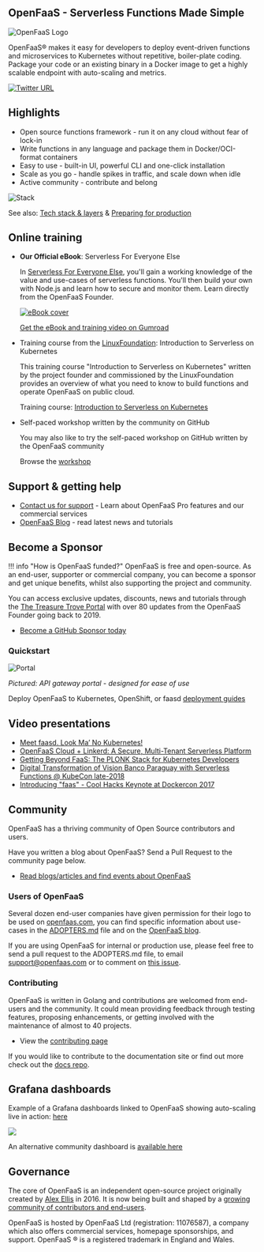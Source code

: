 ## OpenFaaS - Serverless Functions Made Simple

![OpenFaaS Logo](https://blog.alexellis.io/content/images/2017/08/faas_side.png)

OpenFaaS&reg; makes it easy for developers to deploy event-driven functions and microservices to Kubernetes without repetitive, boiler-plate coding. Package your code or an existing binary in a Docker image to get a highly scalable endpoint with auto-scaling and metrics.

[![Twitter URL](https://img.shields.io/twitter/url/https/twitter.com/fold_left.svg?style=social&label=Follow%20%40openfaas)](https://twitter.com/openfaas)

## Highlights

* Open source functions framework - run it on any cloud without fear of lock-in
* Write functions in any language and package them in Docker/OCI-format containers
* Easy to use - built-in UI, powerful CLI and one-click installation
* Scale as you go - handle spikes in traffic, and scale down when idle
* Active community - contribute and belong

![Stack](https://github.com/openfaas/faas/raw/master/docs/of-layer-overview.png)

See also: [Tech stack & layers](/architecture/stack/) & [Preparing for production](/architecture/production/)

## Online training

* **Our Official eBook**: Serverless For Everyone Else

    In [Serverless For Everyone Else](https://gumroad.com/l/serverless-for-everyone-else), you'll gain a working knowledge of the value and use-cases of serverless functions. You'll then build your own with Node.js and learn how to secure and monitor them. Learn directly from the OpenFaaS Founder.

    [![eBook cover](/images/serverless-for-everyone-else.png)](https://gumroad.com/l/serverless-for-everyone-else)

    [Get the eBook and training video on Gumroad](https://gumroad.com/l/serverless-for-everyone-else)

* Training course from the [LinuxFoundation](LinuxFoundation): Introduction to Serverless on Kubernetes

    This training course "Introduction to Serverless on Kubernetes" written by the project founder and commissioned by the LinuxFoundation provides an overview of what you need to know to build functions and operate OpenFaaS on public cloud.

    Training course: [Introduction to Serverless on Kubernetes](https://www.edx.org/course/introduction-to-serverless-on-kubernetes)

* Self-paced workshop written by the community on GitHub

    You may also like to try the self-paced workshop on GitHub written by the OpenFaaS community

    Browse the [workshop](https://github.com/openfaas/workshop)

## Support & getting help

* [Contact us for support](https://www.openfaas.com/support) - Learn about OpenFaaS Pro features and our commercial services
* [OpenFaaS Blog](https://www.openfaas.com/blog/) - read latest news and tutorials

## Become a Sponsor

!!! info "How is OpenFaaS funded?"
    OpenFaaS is free and open-source. As an end-user, supporter or commercial company, you can become a sponsor and get unique benefits, whilst also supporting the project and community.

You can access exclusive updates, discounts, news and tutorials through the [The Treasure Trove Portal](https://faasd.exit.openfaas.pro/function/trove/) with over 80 updates from the OpenFaaS Founder going back to 2019.

* [Become a GitHub Sponsor today](https://github.com/support/)

### Quickstart

![Portal](https://github.com/openfaas/faas/raw/master/docs/inception.png)

*Pictured: API gateway portal - designed for ease of use*

Deploy OpenFaaS to Kubernetes, OpenShift, or faasd [deployment guides](./deployment/)

## Video presentations

* [Meet faasd. Look Ma’ No Kubernetes!](https://www.youtube.com/watch?v=ZnZJXI377ak&feature=youtu.be)
* [OpenFaaS Cloud + Linkerd: A Secure, Multi-Tenant Serverless Platform](https://www.youtube.com/watch?v=sD7hCwq3Gw0&feature=emb_title)
* [Getting Beyond FaaS: The PLONK Stack for Kubernetes Developers](https://www.youtube.com/watch?v=NckMekZXRt8&feature=emb_title)
* [Digital Transformation of Vision Banco Paraguay with Serverless Functions @ KubeCon late-2018](https://kccna18.sched.com/event/GraO/digital-transformation-of-vision-banco-paraguay-with-serverless-functions-alex-ellis-vmware-patricio-diaz-vision-banco-saeca)
* [Introducing "faas" - Cool Hacks Keynote at Dockercon 2017](https://blog.docker.com/2017/04/dockercon-2017-mobys-cool-hack-sessions/)

## Community

OpenFaaS has a thriving community of Open Source contributors and users.

Have you written a blog about OpenFaaS? Send a Pull Request to the community page below.

* [Read blogs/articles and find events about OpenFaaS](https://github.com/openfaas/faas/blob/master/community.md)

### Users of OpenFaaS

Several dozen end-user companies have given permission for their logo to be used on [openfaas.com](https://www.openfaas.com), you can find specific information about use-cases in the [ADOPTERS.md](https://github.com/openfaas/faas/blob/master/ADOPTERS.md) file and on the [OpenFaaS blog](https://www.openfaas.com/blog/).

If you are using OpenFaaS for internal or production use, please feel free to send a pull request to the ADOPTERS.md file, to email support@openfaas.com or to comment on [this issue](https://github.com/openfaas/faas/issues/776).

### Contributing

OpenFaaS is written in Golang and contributions are welcomed from end-users and the community. It could mean providing feedback through testing features, proposing enhancements, or getting involved with the maintenance of almost to 40 projects.

* View the [contributing page](/community/#contribute)

If you would like to contribute to the documentation site or find out more check out the [docs repo](https://github.com/openfaas/docs).

## Grafana dashboards

Example of a Grafana dashboards linked to OpenFaaS showing auto-scaling live in action: [here](https://grafana.com/dashboards/3526)

![](https://pbs.twimg.com/media/C9caE6CXUAAX_64.jpg:large)

An alternative community dashboard is [available here](https://grafana.com/dashboards/3434)

## Governance

The core of OpenFaaS is an independent open-source project originally created by [Alex Ellis](https://www.alexellis.io) in 2016. It is now being built and shaped by a [growing community of contributors and end-users](https://www.openfaas.com/team/).

OpenFaaS is hosted by OpenFaaS Ltd (registration: 11076587), a company which also offers commercial services, homepage sponsorships, and support. OpenFaaS &reg; is a registered trademark in England and Wales.